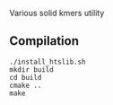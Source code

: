 Various solid kmers utility

## Compilation

```
./install_htslib.sh
mkdir build
cd build
cmake ..
make
```

